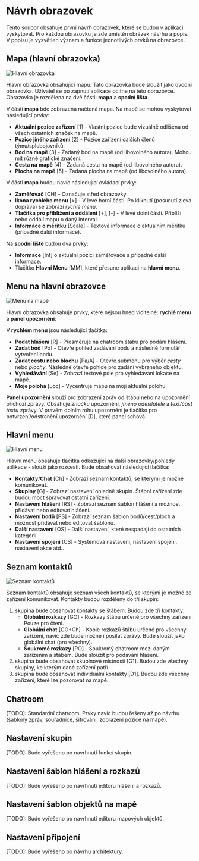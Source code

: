 # Návrh obrazovek
Tento soubor obsahuje první návrh obrazovek, které se budou v aplikaci vyskytovat. Pro každou obrazovku je zde umístěn obrázek návrhu a popis. V popisu je vysvětlen význam a funkce jednotlivých prvků na obrazovce.

## Mapa (hlavní obrazovka)
![Hlavní obrazovka](./img/map_screen.png)

Hlavní obrazovka obsahující mapu. Tato obrazovka bude sloužit jako úvodní obrazovka. Uživatel se po zapnutí aplikace ocitne na této obrazovce. Obrazovka je rozdělena na dvě části: __mapa__ a __spodní lišta__.

V části __mapa__ bde zobrazena načtená mapa. Na mapě se mohou vyskytovat následující prvky:
- __Aktuální pozice zařízení__ [1] - Vlastní pozice bude vizuálně odlišena od všech ostatních značek na mapě.
- __Pozice jiného zařízení__ [2] - Pozice zařízení dalších členů týmu/splubojovníků.
- __Bod na mapě__ [3] - Zadaný bod na mapě (od libovolného autora). Mohou mít různé grafické značení.
- __Cesta na mapě__ [4] - Zadaná cesta na mapě (od libovolného autora).
- __Plocha na mapě__ [5] - Zadaná plocha na mapě (od libovolného autora).

V části __mapa__ budou navíc následující ovládací prvky:
- __Zaměřovač__ [CH] - Označuje střed obrazovky.
- __Ikona rychlého menu__ [>] - V levé horní části. Po kliknutí (posunutí zleva doprava) se zobrazí _rychlé menu_. 
- __Tlačítka pro přiblížení a oddálení__ [+], [-] - V levé dolní části. Přiblíží nebo oddálí mapu o daný interval.
- __Informace o měřítku__ [Scale] - Textová informace o aktuálním měřítku (případně další informace).

Na __spodní liště__ budou dva prvky:
- __Informace__ [Inf] o aktuální pozici zaměřovače a případně další informace.
- Tlačítko __Hlavní Menu__ [MM], které přesune aplikaci na __hlavní menu__.

## Menu na hlavní obrazovce
![Menu na mapě](./img/main_screen.png)

Hlavní obrazovka obsahuje prvky, které nejsou hned viditelné: __rychlé menu__ a __panel upozornění__:

V __rychlém menu__ jsou následující tlačítka:
- __Podat hlášení__ [R] - Přesměruje na chatroom štábu pro podání hlášení.
- __Zadat bod__ [Po] - Otevře pohled zadávání bodu a následně formulář vytvoření bodu.
- __Zadat cestu nebo blochu__ [Pa/A] - Otevře submenu pro výběr _cesty_ nebo _plochy_. Následně otevře pohlde pro zadání vybraného objektu.
- __Vyhledávání__ [Se] - Zobrazí textové pole pro vyhledávání lokace na mapě.
- __Moje poloha__ [Loc] - Vycentruje mapu na moji aktuální polohu.

__Panel upozornění__ slouží pro zobrazení zpráv od štábu nebo na upozornění příchozí zprávy. Obsahuje _značku_ upozornění, _jméno odesílatele_ a _text/část textu_ zprávy. V pravém dolním rohu upozornění je tlačítko pro potvrzení/odstranění upozornění [D], které panel schová.

## Hlavní menu
![Hlavní menu](./img/main_menu_screen.png)

Hlavní menu obsahuje tlačítka odkazující na další obrazovky/pohledy aplikace - slouží jako rozcestí. Bude obsahovat následující tlačítka:
- __Kontakty__/__Chat__ [Ch] - Zobrazí seznam kontaktů, se kterými je možné komunikovat.
- __Skupiny__ [G] - Zobrazí nastavení ohledně skupin. Štábní zařízení zde budou moct spravovat ostatní zařízení.
- __Nastavení hlášení__ [RS] - Zobrazí seznam šablon hlášení a možnost přidávat nebo editovat hlášení.
- __Nastavení bodů__ [PS] - Zobrazí seznam šablon bodů/cest/ploch a možnost přidávat nebo editovat šablonu.
- __Další nastavení__ [OS] - Další nastavení, které nespadají do ostatních kategorií.
- __Nastavení spojení__ [CS] - Systémová nastavení, nastavení spojení, nastavení akce atd..

## Seznam kontaktů
![Seznam kontaktů](./img/contacts_screen.png)

Seznam kontaktů obsahuje seznam všech kontaktů, se kterými je možné ze zařízení komunikovat. Kontakty budou rozděleny do tří skupin:
1. skupina bude obsahovat kontakty se štábem. Budou zde tři kontakty:
    - __Globální rozkazy__ [GO] - Rozkazy štábu určené pro všechny zařízení. Pouze pro čtení.
    - __Globální chat__ [GO+Ch] - Kopie rozkazů štábu určené pro všechny zařízení, navíc zde bude možné i posílat zprávy. Bude sloužit jako globální chat (pro všechny).
    - __Soukromé rozkazy__ [PO] - Soukromý chatroom mezi daným zařízením a štábem. Bude sloužit pro podávání hlášení.
2. skupina bude obsahovat skupinové místnosti [G1]. Budou zde všechny skupiny, ke kterým dané zařízení patří.
3. skupina bude obsahovat individuální kontakty [D1]. Budou zde všechny zařízení, které lze pozorovat na mapě.

## Chatroom
[TODO]: Standardní chatroom. Prvky navíc budou řešeny až po návrhu (šablony zpráv, souřadnice, šifrování, zobrazení pozice na mapě).

## Nastavení skupin
[TODO]: Bude vyřešeno po navrhnutí funkcí skupin.

## Nastavení šablon hlášení a rozkazů
[TODO]: Bude vyřešeno po navrhnutí editoru hlášení a rozkazů.

## Nastavení šablon objektů na mapě
[TODO]: Bude vyřešeno po navrhnutí editoru mapových objektů.

## Nastavení připojení
[TODO]: Bude vyřešeno po návrhu architektury.
